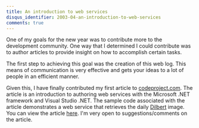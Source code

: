 ```yaml
---
title: An introduction to web services
disqus_identifier: 2003-04-an-introduction-to-web-services
comments: true
---
```


One of my goals for the new year was to contribute more to the development community. One way that I determined I could contribute was to author articles to provide insight on how to accomplish certain tasks.

The first step to achieving this goal was the creation of this web log. This means of communication is very effective and gets your ideas to a lot of people in an efficient manner.

Given this, I have finally contributed my first article to [codeproject.com][1]. The article is an introduction to authoring web services with the Microsoft .NET framework and Visual Studio .NET. The sample code associated with the article demonstrates a web service that retrieves the daily [Dilbert][2] image. You can view the article [here][2]. I'm very open to suggestions/comments on the article.

[1]:http://www.codeproject.com
[2]:http://www.dilbert.com/
[3]:http://www.codeproject.com/useritems/dilbertservice.asp
